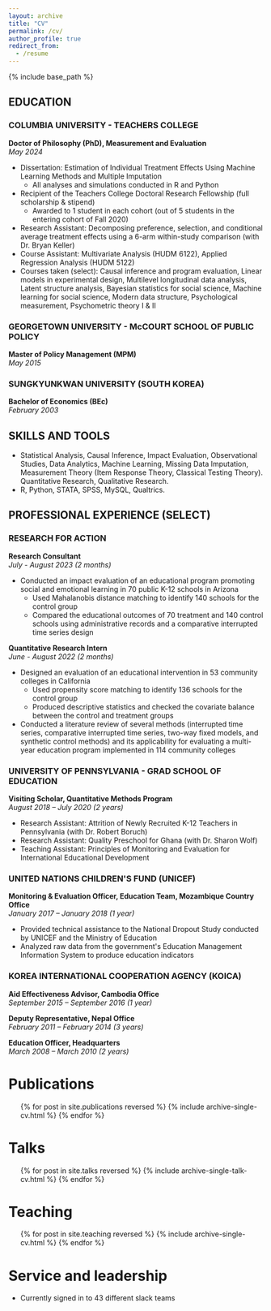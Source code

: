 ```yaml
---
layout: archive
title: "CV"
permalink: /cv/
author_profile: true
redirect_from:
  - /resume
---
```


{% include base_path %}

## EDUCATION

### COLUMBIA UNIVERSITY - TEACHERS COLLEGE
**Doctor of Philosophy (PhD), Measurement and Evaluation**  
*May 2024*

- Dissertation: Estimation of Individual Treatment Effects Using Machine Learning Methods and Multiple Imputation
  - All analyses and simulations conducted in R and Python
- Recipient of the Teachers College Doctoral Research Fellowship (full scholarship & stipend)
  - Awarded to 1 student in each cohort (out of 5 students in the entering cohort of Fall 2020)
- Research Assistant: Decomposing preference, selection, and conditional average treatment effects using a 6-arm within-study comparison (with Dr. Bryan Keller)
- Course Assistant: Multivariate Analysis (HUDM 6122), Applied Regression Analysis (HUDM 5122)
- Courses taken (select): Causal inference and program evaluation, Linear models in experimental design, Multilevel longitudinal data analysis, Latent structure analysis, Bayesian statistics for social science, Machine learning for social science, Modern data structure, Psychological measurement, Psychometric theory I & II


### GEORGETOWN UNIVERSITY - McCOURT SCHOOL OF PUBLIC POLICY
**Master of Policy Management (MPM)**  
*May 2015*

### SUNGKYUNKWAN UNIVERSITY (SOUTH KOREA)
**Bachelor of Economics (BEc)**  
*February 2003*

## SKILLS AND TOOLS

- Statistical Analysis, Causal Inference, Impact Evaluation, Observational Studies, Data Analytics, Machine Learning, Missing Data Imputation, Measurement Theory (Item Response Theory, Classical Testing Theory). Quantitative Research, Qualitative Research.
- R, Python, STATA, SPSS, MySQL, Qualtrics.

## PROFESSIONAL EXPERIENCE (SELECT)

### RESEARCH FOR ACTION
**Research Consultant**  
*July - August 2023 (2 months)*

- Conducted an impact evaluation of an educational program promoting social and emotional learning in 70 public K-12 schools in Arizona
  - Used Mahalanobis distance matching to identify 140 schools for the control group
  - Compared the educational outcomes of 70 treatment and 140 control schools using administrative records and a comparative interrupted time series design

**Quantitative Research Intern**  
*June - August 2022 (2 months)*

- Designed an evaluation of an educational intervention in 53 community colleges in California
  - Used propensity score matching to identify 136 schools for the control group
  - Produced descriptive statistics and checked the covariate balance between the control and treatment groups
- Conducted a literature review of several methods (interrupted time series, comparative interrupted time series, two-way fixed models, and synthetic control methods) and its applicability for evaluating a multi-year education program implemented in 114 community colleges

### UNIVERSITY OF PENNSYLVANIA - GRAD SCHOOL OF EDUCATION
**Visiting Scholar, Quantitative Methods Program**  
*August 2018 – July 2020 (2 years)*

- Research Assistant: Attrition of Newly Recruited K-12 Teachers in Pennsylvania (with Dr. Robert Boruch)
- Research Assistant: Quality Preschool for Ghana (with Dr. Sharon Wolf)
- Teaching Assistant: Principles of Monitoring and Evaluation for International Educational Development

### UNITED NATIONS CHILDREN'S FUND (UNICEF)
**Monitoring & Evaluation Officer, Education Team, Mozambique Country Office**  
*January 2017 – January 2018 (1 year)*

- Provided technical assistance to the National Dropout Study conducted by UNICEF and the Ministry of Education
- Analyzed raw data from the government's Education Management Information System to produce education indicators

### KOREA INTERNATIONAL COOPERATION AGENCY (KOICA)
**Aid Effectiveness Advisor, Cambodia Office**  
*September 2015 – September 2016 (1 year)*

**Deputy Representative, Nepal Office**  
*February 2011 – February 2014 (3 years)*

**Education Officer, Headquarters**  
*March 2008 – March 2010 (2 years)*

Publications
======
  <ul>{% for post in site.publications reversed %}
    {% include archive-single-cv.html %}
  {% endfor %}</ul>
  
Talks
======
  <ul>{% for post in site.talks reversed %}
    {% include archive-single-talk-cv.html  %}
  {% endfor %}</ul>
  
Teaching
======
  <ul>{% for post in site.teaching reversed %}
    {% include archive-single-cv.html %}
  {% endfor %}</ul>
  
Service and leadership
======
* Currently signed in to 43 different slack teams
